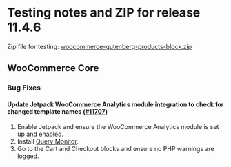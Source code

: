 # Testing notes and ZIP for release 11.4.6

Zip file for testing: [woocommerce-gutenberg-products-block.zip](https://github.com/woocommerce/woocommerce-blocks/files/13308368/woocommerce-gutenberg-products-block.zip)

## WooCommerce Core

### Bug Fixes

#### Update Jetpack WooCommerce Analytics module integration to check for changed template names ([#11707](https://github.com/woocommerce/woocommerce-blocks/pull/11707))

1. Enable Jetpack and ensure the WooCommerce Analytics module is set up and enabled.
2. Install [Query Monitor](https://wordpress.org/plugins/query-monitor/).
3. Go to the Cart and Checkout blocks and ensure no PHP warnings are logged.
